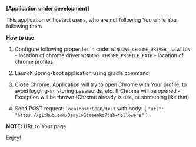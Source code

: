 **[Application under development]**

This application will detect users, who are not following You while You following them



**How to use**

1. Configure following properties in code:
   `WINDOWS_CHROME_DRIVER_LOCATION` - location of chrome driver
   `WINDOWS_CHROME_PROFILE_PATH` - location of chrome profiles

2. Launch Spring-boot application using gradle command
3. Close Chrome. Application will try to open Chrome with Your profile, to avoid logging-in, storing passwords, etc. If Chrome will be opened - Exception will be thrown (Chrome already is use, or something like that)
4. Send POST request:
   `localhost:8080/test`
   with body: 
   `{`
   	`"url": "https://github.com/DanyloStasenko?tab=followers"`
   `}`

**NOTE:** URL to Your page

Enjoy!